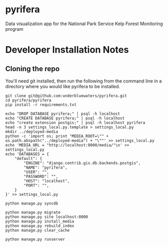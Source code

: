 pyrifera
========

Data visualization app for the National Park Service Kelp Forest Monitoring program

Developer Installation Notes
============================

Cloning the repo
----------------

You'll need git installed, then run the following from the command line in a directory
where you would like pyrifera to be installed.

```
git clone git@github.com:underbluewaters/pyrifera.git
cd pyrifera/pyrifera
pip install -r requirements.txt
```

```
echo "DROP DATABASE pyrifera;" | psql -h localhost
echo "CREATE DATABASE pyrifera;" | psql -h localhost
echo "create extension postgis;" | psql -h localhost pyrifera
head -n 3 settings_local.py.template > settings_local.py
mkdir ../deployed-media
python -c 'import os; print "MEDIA_ROOT=\"" + os.path.abspath("../deployed-media") + "\""' >> settings_local.py 
echo 'MEDIA_URL = "http://localhost:8000/media/"\n' >> settings_local.py
echo 'DATABASES = {
    "default": {
        "ENGINE": "django.contrib.gis.db.backends.postgis",
        "NAME": "pyrifera",
        "USER": "",
        "PASSWORD": "",
        "HOST": "localhost",
        "PORT": "",
    }
}' >> settings_local.py
```


```
python manage.py syncdb
```

```
python manage.py migrate
python manage.py site localhost:8000
python manage.py install_media
python manage.py rebuild_index
python manage.py clear_cache
```

```
python manage.py runserver
```
